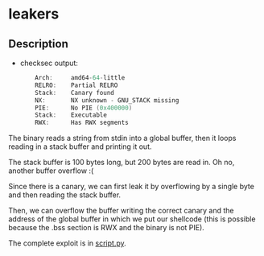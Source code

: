 # leakers

## Description

- checksec output:

    ```c
        Arch:     amd64-64-little
        RELRO:    Partial RELRO
        Stack:    Canary found
        NX:       NX unknown - GNU_STACK missing
        PIE:      No PIE (0x400000)
        Stack:    Executable
        RWX:      Has RWX segments
    ```

The binary reads a string from stdin into a global buffer, then it loops reading in a stack buffer and printing it out.

The stack buffer is 100 bytes long, but 200 bytes are read in. Oh no, another buffer overflow :(

Since there is a canary, we can first leak it by overflowing by a single byte and then reading the stack buffer.

Then, we can overflow the buffer writing the correct canary and the address of the global buffer in which we put our shellcode (this is possible because the .bss section is RWX and the binary is not PIE).

The complete exploit is in [script.py](script.py).
